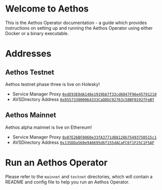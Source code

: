 # Welcome to Aethos
This is the Aethos Operator documentation - a guide which provides instructions on setting up and running the Aethos Operator using either Docker or a binary executable.

# Addresses 

## Aethos Testnet
Aethos testnet phase three is live on Holesky!
- Service Manager Proxy [```0xdE93E0dA148e1919bb7f33cd8847F96e45791210```](https://holesky.etherscan.io/address/0xdE93E0dA148e1919bb7f33cd8847F96e45791210)
- AVSDirectory Address [```0x055733000064333CaDDbC92763c58BF0192fFeBf```](https://holesky.etherscan.io/address/0x055733000064333CaDDbC92763c58BF0192fFeBf)

## Aethos Mainnet
Aethos alpha mainnet is live on Ethereum!
- Service Manager Proxy [```0x07E26BF8060e33fA3771d88128b75493750515c1```](https://etherscan.io/address/0x07E26BF8060e33fA3771d88128b75493750515c1)
- AVSDirectory Address [```0x135DDa560e946695d6f155dACaFC6f1F25C1F5AF```](https://etherscan.io/address/0x135DDa560e946695d6f155dACaFC6f1F25C1F5AF)

# Run an Aethos Operator

Please refer to the `mainnet` and `testnet` directories, which will contain a README and config file to help you run an Aethos Operator. 
